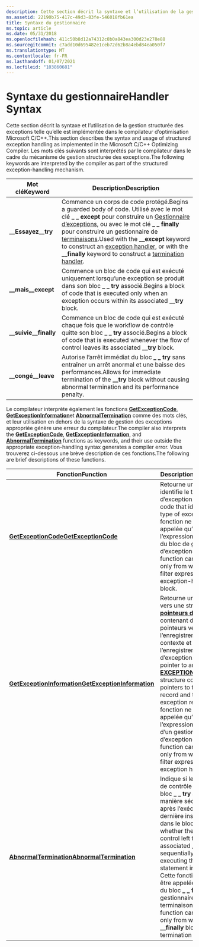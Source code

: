 ```yaml
---
description: Cette section décrit la syntaxe et l’utilisation de la gestion structurée des exceptions telle qu’elle est implémentée dans le compilateur d’optimisation Microsoft C/C++. Les mots clés suivants sont interprétés par le compilateur dans le cadre du mécanisme de gestion structurée des exceptions.
ms.assetid: 22190b75-417c-49d3-83fe-546018fb61ea
title: Syntaxe du gestionnaire
ms.topic: article
ms.date: 05/31/2018
ms.openlocfilehash: 411c50b8d12a74312c8b0a843ea300d23e278e88
ms.sourcegitcommit: c7add10d695482e1ceb72d62b8a4ebd84ea050f7
ms.translationtype: MT
ms.contentlocale: fr-FR
ms.lasthandoff: 01/07/2021
ms.locfileid: "103860681"
---
```

# <a name="handler-syntax"></a><span data-ttu-id="250ba-104">Syntaxe du gestionnaire</span><span class="sxs-lookup"><span data-stu-id="250ba-104">Handler Syntax</span></span>

<span data-ttu-id="250ba-105">Cette section décrit la syntaxe et l’utilisation de la gestion structurée des exceptions telle qu’elle est implémentée dans le compilateur d’optimisation Microsoft C/C++.</span><span class="sxs-lookup"><span data-stu-id="250ba-105">This section describes the syntax and usage of structured exception handling as implemented in the Microsoft C/C++ Optimizing Compiler.</span></span> <span data-ttu-id="250ba-106">Les mots clés suivants sont interprétés par le compilateur dans le cadre du mécanisme de gestion structurée des exceptions.</span><span class="sxs-lookup"><span data-stu-id="250ba-106">The following keywords are interpreted by the compiler as part of the structured exception-handling mechanism.</span></span>



| <span data-ttu-id="250ba-107">Mot clé</span><span class="sxs-lookup"><span data-stu-id="250ba-107">Keyword</span></span>         | <span data-ttu-id="250ba-108">Description</span><span class="sxs-lookup"><span data-stu-id="250ba-108">Description</span></span>                                                                                                                                                                                                                                      |
|-----------------|--------------------------------------------------------------------------------------------------------------------------------------------------------------------------------------------------------------------------------------------------|
| <span data-ttu-id="250ba-109">**\_\_Essayez**</span><span class="sxs-lookup"><span data-stu-id="250ba-109">**\_\_try**</span></span>     | <span data-ttu-id="250ba-110">Commence un corps de code protégé.</span><span class="sxs-lookup"><span data-stu-id="250ba-110">Begins a guarded body of code.</span></span> <span data-ttu-id="250ba-111">Utilisé avec le mot clé **\_ \_ except** pour construire un [Gestionnaire d’exceptions](exception-handler-syntax.md), ou avec le mot clé **\_ \_ finally** pour construire un gestionnaire de [terminaisons](termination-handler-syntax.md).</span><span class="sxs-lookup"><span data-stu-id="250ba-111">Used with the **\_\_except** keyword to construct an [exception handler](exception-handler-syntax.md), or with the **\_\_finally** keyword to construct a [termination handler](termination-handler-syntax.md).</span></span> |
| <span data-ttu-id="250ba-112">**\_\_mais**</span><span class="sxs-lookup"><span data-stu-id="250ba-112">**\_\_except**</span></span>  | <span data-ttu-id="250ba-113">Commence un bloc de code qui est exécuté uniquement lorsqu’une exception se produit dans son bloc **\_ \_ try** associé.</span><span class="sxs-lookup"><span data-stu-id="250ba-113">Begins a block of code that is executed only when an exception occurs within its associated **\_\_try** block.</span></span>                                                                                                                                   |
| <span data-ttu-id="250ba-114">**\_\_suivie**</span><span class="sxs-lookup"><span data-stu-id="250ba-114">**\_\_finally**</span></span> | <span data-ttu-id="250ba-115">Commence un bloc de code qui est exécuté chaque fois que le workflow de contrôle quitte son bloc **\_ \_ try** associé.</span><span class="sxs-lookup"><span data-stu-id="250ba-115">Begins a block of code that is executed whenever the flow of control leaves its associated **\_\_try** block.</span></span>                                                                                                                                    |
| <span data-ttu-id="250ba-116">**\_\_congé**</span><span class="sxs-lookup"><span data-stu-id="250ba-116">**\_\_leave**</span></span>   | <span data-ttu-id="250ba-117">Autorise l’arrêt immédiat du bloc **\_ \_ try** sans entraîner un arrêt anormal et une baisse des performances.</span><span class="sxs-lookup"><span data-stu-id="250ba-117">Allows for immediate termination of the **\_\_try** block without causing abnormal termination and its performance penalty.</span></span>                                                                                                                      |



 

<span data-ttu-id="250ba-118">Le compilateur interprète également les fonctions [**GetExceptionCode**](getexceptioncode.md), [**GetExceptionInformation**](getexceptioninformation.md)et [**AbnormalTermination**](abnormaltermination.md) comme des mots clés, et leur utilisation en dehors de la syntaxe de gestion des exceptions appropriée génère une erreur du compilateur.</span><span class="sxs-lookup"><span data-stu-id="250ba-118">The compiler also interprets the [**GetExceptionCode**](getexceptioncode.md), [**GetExceptionInformation**](getexceptioninformation.md), and [**AbnormalTermination**](abnormaltermination.md) functions as keywords, and their use outside the appropriate exception-handling syntax generates a compiler error.</span></span> <span data-ttu-id="250ba-119">Vous trouverez ci-dessous une brève description de ces fonctions.</span><span class="sxs-lookup"><span data-stu-id="250ba-119">The following are brief descriptions of these functions.</span></span>



| <span data-ttu-id="250ba-120">Fonction</span><span class="sxs-lookup"><span data-stu-id="250ba-120">Function</span></span>                                                   | <span data-ttu-id="250ba-121">Description</span><span class="sxs-lookup"><span data-stu-id="250ba-121">Description</span></span>                                                                                                                                                                                                                                             |
|------------------------------------------------------------|---------------------------------------------------------------------------------------------------------------------------------------------------------------------------------------------------------------------------------------------------------|
| [<span data-ttu-id="250ba-122">**GetExceptionCode**</span><span class="sxs-lookup"><span data-stu-id="250ba-122">**GetExceptionCode**</span></span>](getexceptioncode.md)               | <span data-ttu-id="250ba-123">Retourne un code qui identifie le type d’exception.</span><span class="sxs-lookup"><span data-stu-id="250ba-123">Returns a code that identifies the type of exception.</span></span> <span data-ttu-id="250ba-124">Cette fonction ne peut être appelée qu’à partir de l’expression de filtre ou du bloc de gestionnaire d’exceptions.</span><span class="sxs-lookup"><span data-stu-id="250ba-124">This function can be called only from within the filter expression or the exception-handler block.</span></span>                                                                                                |
| [<span data-ttu-id="250ba-125">**GetExceptionInformation**</span><span class="sxs-lookup"><span data-stu-id="250ba-125">**GetExceptionInformation**</span></span>](getexceptioninformation.md) | <span data-ttu-id="250ba-126">Retourne un pointeur vers une structure de [**\_ pointeurs d’exception**](/windows/desktop/api/WinNT/ns-winnt-exception_pointers) contenant des pointeurs vers l’enregistrement de contexte et l’enregistrement d’exception.</span><span class="sxs-lookup"><span data-stu-id="250ba-126">Returns a pointer to an [**EXCEPTION\_POINTERS**](/windows/desktop/api/WinNT/ns-winnt-exception_pointers) structure containing pointers to the context record and the exception record.</span></span> <span data-ttu-id="250ba-127">Cette fonction ne peut être appelée qu’à partir de l’expression de filtre d’un gestionnaire d’exceptions.</span><span class="sxs-lookup"><span data-stu-id="250ba-127">This function can be called only from within the filter expression of an exception handler.</span></span> |
| [<span data-ttu-id="250ba-128">**AbnormalTermination**</span><span class="sxs-lookup"><span data-stu-id="250ba-128">**AbnormalTermination**</span></span>](abnormaltermination.md)         | <span data-ttu-id="250ba-129">Indique si le workflow de contrôle a quitté le bloc **\_ \_ try** associé de manière séquentielle après l’exécution de la dernière instruction dans le bloc.</span><span class="sxs-lookup"><span data-stu-id="250ba-129">Indicates whether the flow of control left the associated **\_\_try** block sequentially after executing the last statement in the block.</span></span> <span data-ttu-id="250ba-130">Cette fonction ne peut être appelée qu’à partir du bloc **\_ \_ finally** d’un gestionnaire de terminaisons.</span><span class="sxs-lookup"><span data-stu-id="250ba-130">This function can be called only from within the **\_\_finally** block of a termination handler.</span></span>              |



 

 

 



